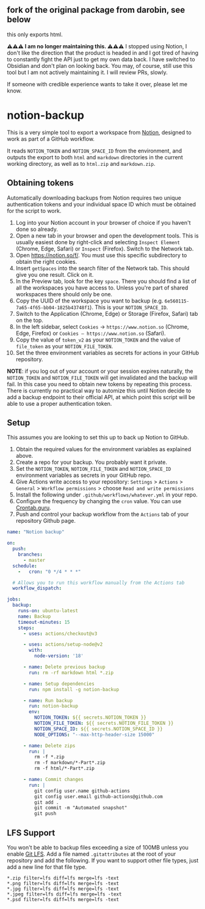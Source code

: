 ## fork of the original package from darobin, see below ##

this only exports html.


**⚠️⚠️⚠️ I am no longer maintaining this. ⚠️⚠️⚠️** I stopped using Notion, I don't like the direction that the product is headed in
and I got tired of having to constantly fight the API just to get my own data back. I have switched to Obsidian and don't plan on
looking back. You may, of course, still use this tool but I am not actively maintaining it. I will review PRs, slowly.

If someone with credible experience wants to take it over, please let me know.

# notion-backup

This is a very simple tool to export a workspace from [Notion](https://www.notion.so/), designed
to work as part of a GitHub workflow.

It reads `NOTION_TOKEN` and `NOTION_SPACE_ID` from the environment, and outputs the export to both
`html` and `markdown` directories in the current working directory, as well as to `html.zip` and
`markdown.zip`.

## Obtaining tokens

Automatically downloading backups from Notion requires two unique authentication tokens and your individual space ID which must be obtained for the script to work.

1. Log into your Notion account in your browser of choice if you haven't done so already.
2. Open a new tab in your browser and open the development tools. This is usually easiest done by right-click and selecting `Inspect Element` (Chrome, Edge, Safari) or `Inspect` (Firefox). Switch to the Network tab.
3. Open https://notion.so/f/. You must use this specific subdirectory to obtain the right cookies.
4. Insert `getSpaces` into the search filter of the Network tab. This should give you one result. Click on it.
5. In the Preview tab, look for the key `space`. There you should find a list of all the workspaces you have access to. Unless you're part of shared workspaces there should only be one.
6. Copy the UUID of the workspace you want to backup (e.g. `6e560115-7a65-4f65-bb04-1825b43748f1`). This is your `NOTION_SPACE_ID`.
6. Switch to the Application (Chrome, Edge) or Storage (Firefox, Safari) tab on the top.
7. In the left sidebar, select `Cookies` -> `https://www.notion.so` (Chrome, Edge, Firefox) or `Cookies – https://www.notion.so` (Safari).
8. Copy the value of `token_v2` as your `NOTION_TOKEN` and the value of `file_token` as your `NOTION_FILE_TOKEN`.
9. Set the three environment variables as secrets for actions in your GitHub repository.

**NOTE**: if you log out of your account or your session expires naturally, the `NOTION_TOKEN` and `NOTION_FILE_TOKEN` will get invalidated and the backup will fail. In this case you need to obtain new tokens by repeating this process. There is currently no practical way to automize this until Notion decide to add a backup endpoint to their official API, at which point this script will be able to use a proper authentication token.

## Setup

This assumes you are looking to set this up to back up Notion to GitHub.

1. Obtain the required values for the environment variables as explained above.
2. Create a repo for your backup. You probably want it private.
3. Set the `NOTION_TOKEN`, `NOTION_FILE_TOKEN` and `NOTION_SPACE_ID` environment variables as secrets in your GitHub repo.
4. Give Actions write access to your repository: `Settings` > `Actions` > `General` > `Workflow permissions` > choose `Read and write permissions`
5. Install the following under `.github/workflows/whatever.yml` in your repo.
6. Configure the frequency by changing the `cron` value. You can use [Crontab.guru](https://crontab.guru/#0_*/4_*_*_*).
7. Push and control your backup workflow from the `Actions` tab of your repository Github page.

```yaml
name: "Notion backup"

on:
  push:
    branches:
      - master
  schedule:
    -   cron: "0 */4 * * *"

  # Allows you to run this workflow manually from the Actions tab
  workflow_dispatch:

jobs:
  backup:
    runs-on: ubuntu-latest
    name: Backup
    timeout-minutes: 15
    steps:
      - uses: actions/checkout@v3

      - uses: actions/setup-node@v2
        with:
          node-version: '18'

      - name: Delete previous backup
        run: rm -rf markdown html *.zip

      - name: Setup dependencies
        run: npm install -g notion-backup

      - name: Run backup
        run: notion-backup
        env:
          NOTION_TOKEN: ${{ secrets.NOTION_TOKEN }}
          NOTION_FILE_TOKEN: ${{ secrets.NOTION_FILE_TOKEN }}
          NOTION_SPACE_ID: ${{ secrets.NOTION_SPACE_ID }}
          NODE_OPTIONS: "--max-http-header-size 15000"

      - name: Delete zips
        run: |
          rm -f *.zip
          rm -f markdown/*-Part*.zip
          rm -f html/*-Part*.zip

      - name: Commit changes
        run: |
          git config user.name github-actions
          git config user.email github-actions@github.com
          git add .
          git commit -m "Automated snapshot"
          git push
```

## LFS Support

You won't be able to backup files exceeding a size of 100MB unless you enable [Git LFS](https://git-lfs.github.com/). Add a file named `.gitattributes` at the root of your repository and add the following. If you want to support other file types, just add a new line for that file type.

```
*.zip filter=lfs diff=lfs merge=lfs -text
*.png filter=lfs diff=lfs merge=lfs -text
*.jpg filter=lfs diff=lfs merge=lfs -text
*.jpeg filter=lfs diff=lfs merge=lfs -text
*.psd filter=lfs diff=lfs merge=lfs -text
```
